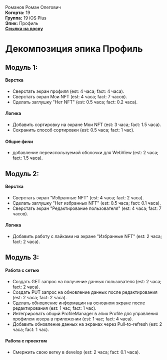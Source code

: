 Романов Роман Олегович\
<b>Когорта:</b> 19\
<b>Группа:</b> 19 iOS Plus\
<b>Эпик:</b> Профиль\
<b>[Ссылка на доску](https://github.com/users/volk-r/projects/1/views/1)</b>

# Декомпозиция эпика Профиль

## Модуль 1:
#### Верстка
- Сверстать экран профиля (est: 4 часа; fact: 4 часа).
- Сверстать экран Мои NFT (est: 4 часа; fact: 7 часов).
- Сделать заглушку "Нет NFT" (est: 0.5 часа; fact: 0.2 часа).
#### Логика
- Добавить сортировку на экране Мои NFT (est: 3 часа; fact: 1.5 часа).
- Сохранить способ сортировки (est: 0.5 часа; fact: 1 час).
#### Общие фичи
- добавление переиспользуемой оболочки для WebView (est: 2 часа; fact: 1.5 часa).


## Модуль 2:
#### Верстка
- Сверстать экран "Избранные NFT" (est: 4 часа; fact: 2 часа).
- Сделать заглушку "Нет избранных NFT" (est: 0.5 часа; fact: 0.1 часа).
- Сверстать экран "Редактирование пользователя" (est: 4 часа; fact: 7 часов).
#### Логика
- Добавить работу с лайками на экранe "Избранные NFT" (est: 2 часа; fact: 2 часа).

## Модуль 3:
#### Работа с сетью
- Создать GET запрос на получение данных пользователя (est: 2 часа; fact: 2 часа).
- Создать PUT запрос на обновление данных после редактирования (est: 2 часа; fact: 2 часа).
- Сделать обновление информации на основном экране после редактирования (est: 1 час; fact: 1 час).
- Интегрировать общий ProfileManager в эпик Profile для управления профилем юзера в приложении (est: 1 час; fact: 4 часа).
- Добавить обновление данных на экранах через Pull-to-refresh (est: 2 часа; fact: 1 час).

#### Работа с проектом
- Смержить свою ветку в develop (est: 2 часа; fact: 0.1 часа).
